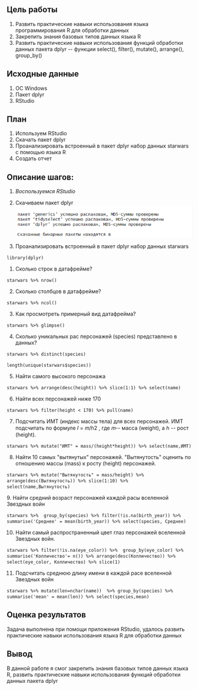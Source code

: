 ## Цель работы

1.  Развить практические навыки использования языка программирования R для обработки данных
2.  Закрепить знания базовых типов данных языка R
3.  Развить практические навыки использования функций обработки данных пакета dplyr -- функции select(), filter(), mutate(), arrange(), group_by()

## Исходные данные

1.  ОС Windows
2.  Пакет dplyr
3.  RStudio

## План

1.  Используем RStudio
2.  Скачать пакет dplyr
3.  Проанализировать встроенный в пакет dplyr набор данных starwars с помощью языка R
4.  Создать отчет

## Описание шагов:

1.  *Воспользуемся RStudio*

2.  Скачиваем пакет dplyr\
    ![](load.png)

3.  Проанализировать встроенный в пакет dplyr набор данных starwars

```{r}
library(dplyr)
```

1.  Сколько строк в датафрейме?

```{r}
starwars %>% nrow()
```

2.  Сколько столбцов в датафрейме?

```{r}
starwars %>% ncol()
```

3.  Как просмотреть примерный вид датафрейма?

```{r}
starwars %>% glimpse()
```

4.  Сколько уникальных рас персонажей (species) представлено в данных?

```{r}
starwars %>% distinct(species)
```

```{r}
length(unique(starwars$species))
```

5.  Найти самого высокого персонажа

```{r}
starwars %>% arrange(desc(height)) %>% slice(1:1) %>% select(name)
```

6.  Найти всех персонажей ниже 170

```{r}
starwars %>% filter(height < 170) %>% pull(name)
```

7.  Подсчитать ИМТ (индекс массы тела) для всех персонажей. ИМТ подсчитать по формуле 𝐼 = 𝑚/ℎ2 , где 𝑚-- масса (weight), а ℎ -- рост (height).

```{r}
starwars %>% mutate("ИМТ" = mass/(height*height)) %>% select(name,ИМТ)
```

8.  Найти 10 самых "вытянутых" персонажей. "Вытянутость" оценить по отношению массы (mass) к росту (height) персонажей.

```{r}
starwars %>% mutate("Вытянутость" = mass/height) %>% arrange(desc(Вытянутость)) %>% slice(1:10) %>% select(name,Вытянутость)
```

9\. Найти средний возраст персонажей каждой расы вселенной Звездных войн

```{r}
starwars %>%  group_by(species) %>% filter(!is.na(birth_year)) %>% summarise('Среднее' = mean(birth_year)) %>% select(species, Среднее) 
```

10. Найти самый распространенный цвет глаз персонажей вселенной Звездных войн.

```{r}
starwars %>% filter(!is.na(eye_color)) %>%  group_by(eye_color) %>% summarise('Колличество'= n()) %>% arrange(desc(Колличество)) %>% select(eye_color, Колличество) %>% slice(1)
```

11. Подсчитать среднюю длину имени в каждой расе вселенной Звездных войн

```{r}
starwars %>% mutate(len=nchar(name))  %>% group_by(species) %>% summarise('mean' = mean(len)) %>% select(species,mean)
```

## Оценка результатов

Задача выполнена при помощи приложения RStudio, удалось развить практические навыки использования языка R для обработки данных

## Вывод

В данной работе я смог закрепить знания базовых типов данных языка R, развить практические навыки использования функций обработки данных пакета dplyr
